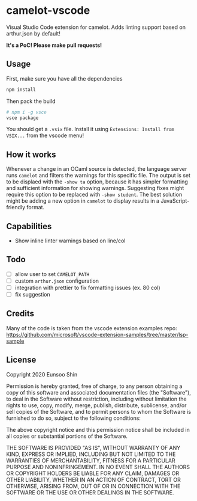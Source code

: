 # camelot-vscode

Visual Studio Code extension for camelot. Adds linting support based on arthur.json by default!

**It's a PoC! Please make pull requests!**

## Usage

First, make sure you have all the dependencies

```sh
npm install
```

Then pack the build

```sh
# npm i -g vsce
vsce package
```

You should get a `.vsix` file. Install it using `Extensions: Install from VSIX...` from the vscode menu!

## How it works

Whenever a change in an OCaml source is detected, the language server runs `camelot` and filters the warnings for this specific file. The output is set to be displaed with the `-show ta` option, because it has simpler formatting and sufficient information for showing warnings. Suggesting fixes might require this option to be replaced with `-show student`. The best solution might be adding a new option in `camelot` to display results in a JavaScript-friendly format.

## Capabilities

-   Show inline linter warnings based on line/col

## Todo

-   [ ] allow user to set `CAMELOT_PATH`
-   [ ] custom `arthur.json` configuration
-   [ ] integration with prettier to fix formatting issues (ex. 80 col)
-   [ ] fix suggestion

## Credits

Many of the code is taken from the vscode extension examples repo: https://github.com/microsoft/vscode-extension-samples/tree/master/lsp-sample

## License

Copyright 2020 Eunsoo Shin

Permission is hereby granted, free of charge, to any person obtaining a copy of this software and associated documentation files (the "Software"), to deal in the Software without restriction, including without limitation the rights to use, copy, modify, merge, publish, distribute, sublicense, and/or sell copies of the Software, and to permit persons to whom the Software is furnished to do so, subject to the following conditions:

The above copyright notice and this permission notice shall be included in all copies or substantial portions of the Software.

THE SOFTWARE IS PROVIDED "AS IS", WITHOUT WARRANTY OF ANY KIND, EXPRESS OR IMPLIED, INCLUDING BUT NOT LIMITED TO THE WARRANTIES OF MERCHANTABILITY, FITNESS FOR A PARTICULAR PURPOSE AND NONINFRINGEMENT. IN NO EVENT SHALL THE AUTHORS OR COPYRIGHT HOLDERS BE LIABLE FOR ANY CLAIM, DAMAGES OR OTHER LIABILITY, WHETHER IN AN ACTION OF CONTRACT, TORT OR OTHERWISE, ARISING FROM, OUT OF OR IN CONNECTION WITH THE SOFTWARE OR THE USE OR OTHER DEALINGS IN THE SOFTWARE.
